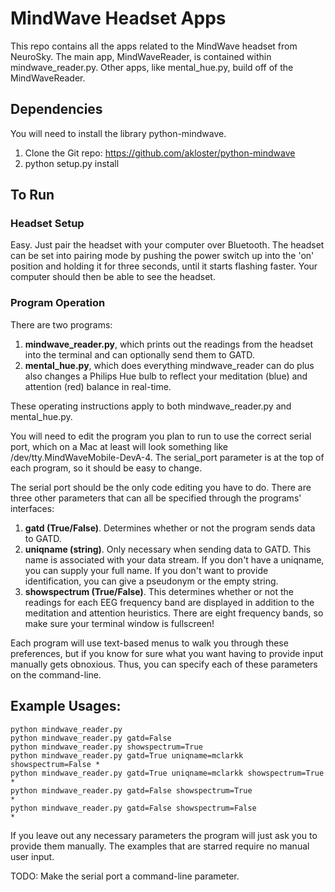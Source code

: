 MindWave Headset Apps
================

This repo contains all the apps related to the MindWave headset from NeuroSky.
The main app, MindWaveReader, is contained within mindwave_reader.py. Other apps, like mental_hue.py, build off of the MindWaveReader.

Dependencies
------------

You will need to install the library python-mindwave.

1. Clone the Git repo: https://github.com/akloster/python-mindwave
2. python setup.py install


To Run
-------

### Headset Setup

Easy. Just pair the headset with your computer over Bluetooth. The headset can be 
set into pairing mode by pushing the power switch up into the 'on' position 
and holding it for three seconds, until it starts flashing faster. Your computer
should then be able to see the headset.

### Program Operation

There are two programs:

1. **mindwave_reader.py**, which prints out the readings from the headset into the terminal
and can optionally send them to GATD.
2. **mental_hue.py**, which does everything mindwave_reader can do plus also changes a Philips
Hue bulb to reflect your meditation (blue) and attention (red) balance in real-time.

These operating instructions apply to both mindwave_reader.py and mental_hue.py.

You will need to edit the program you plan to run to use the correct serial port,
which on a Mac at least will look something like /dev/tty.MindWaveMobile-DevA-4.
The serial_port parameter is at the top of each program, so it should be easy to change.

The serial port should be the only code editing you have to do. There are three other
parameters that can all be specified through the programs' interfaces:

1. **gatd (True/False)**. Determines whether or not the program sends data to GATD.
2. **uniqname (string)**. Only necessary when sending data to GATD. This name is 
associated with your data stream. If you don't have a uniqname, you can supply 
your full name. If you don't want to provide identification, you can give a pseudonym 
or the empty string.
3. **showspectrum (True/False)**. This determines whether or not the readings for each 
EEG frequency band are displayed in addition to the meditation and attention 
heuristics. There are eight frequency bands, so make sure your terminal window 
is fullscreen!

Each program will use text-based menus to walk you through these preferences, 
but if you know for sure what you want having to provide input manually gets obnoxious.
Thus, you can specify each of these parameters on the command-line.

## Example Usages:

```
python mindwave_reader.py
python mindwave_reader.py gatd=False
python mindwave_reader.py showspectrum=True
python mindwave_reader.py gatd=True uniqname=mclarkk showspectrum=False *
python mindwave_reader.py gatd=True uniqname=mclarkk showspectrum=True  *
python mindwave_reader.py gatd=False showspectrum=True                  *
python mindwave_reader.py gatd=False showspectrum=False                 *
```

If you leave out any necessary parameters the program will just ask you to 
provide them manually. The examples that are starred require no manual 
user input.

TODO: Make the serial port a command-line parameter.
